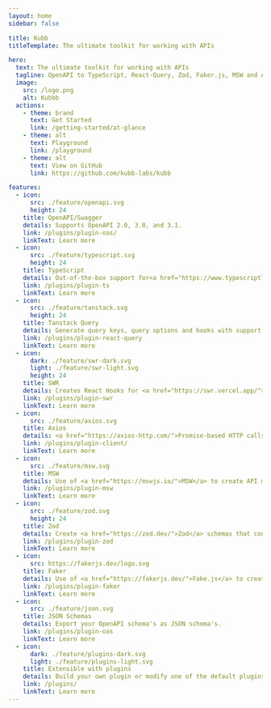 ```yaml
---
layout: home
sidebar: false

title: Kubb
titleTemplate: The ultimate toolkit for working with APIs

hero:
  text: The ultimate toolkit for working with APIs
  tagline: OpenAPI to TypeScript, React-Query, Zod, Faker.js, MSW and Axios.
  image:
    src: /logo.png
    alt: Kubbb
  actions:
    - theme: brand
      text: Get Started
      link: /getting-started/at-glance
    - theme: alt
      text: Playground
      link: /playground
    - theme: alt
      text: View on GitHub
      link: https://github.com/kubb-labs/kubb

features:
  - icon:
      src: ./feature/openapi.svg
      height: 24
    title: OpenAPI/Swagger
    details: Supports OpenAPI 2.0, 3.0, and 3.1.
    link: /plugins/plugin-oas/
    linkText: Learn more
  - icon:
      src: ./feature/typescript.svg
      height: 24
    title: TypeScript
    details: Out-of-the-box support for<a href="https://www.typescriptlang.org/">TypeScript</a> with JSDoc integration.
    link: /plugins/plugin-ts
    linkText: Learn more
  - icon:
      src: ./feature/tanstack.svg
      height: 24
    title: Tanstack Query
    details: Generate query keys, query options and hooks with support for React, Solid, Svelte, Vue.
    link: /plugins/plugin-react-query
    linkText: Learn more
  - icon:
      dark: ./feature/swr-dark.svg
      light: ./feature/swr-light.svg
      height: 24
    title: SWR
    details: Creates React Hooks for <a href="https://swr.vercel.app/">SWR</a>.
    link: /plugins/plugin-swr
    linkText: Learn more
  - icon:
      src: ./feature/axios.svg
    title: Axios
    details: <a href="https://axios-http.com/">Promise-based HTTP calls</a> with override possibilities for Fetch, ky,...
    link: /plugins/plugin-client/
    linkText: Learn more
  - icon:
      src: ./feature/msw.svg
    title: MSW
    details: Use of <a href="https://mswjs.io/">MSW</a> to create API mocks based on the faker generated data.
    link: /plugins/plugin-msw
    linkText: Learn more
  - icon:
      src: ./feature/zod.svg
      height: 24
    title: Zod
    details: Create <a href="https://zod.dev/">Zod</a> schemas that could be use to validate your data.
    link: /plugins/plugin-zod
    linkText: Learn more
  - icon:
      src: https://fakerjs.dev/logo.svg
    title: Faker
    details: Use of <a href="https://fakerjs.dev/">Fake.js</a> to create mock data for testing and development of APIs.
    link: /plugins/plugin-faker
    linkText: Learn more
  - icon:
      src: ./feature/json.svg
    title: JSON Schemas
    details: Export your OpenAPI schema's as JSON schema's.
    link: /plugins/plugin-oas
    linkText: Learn more
  - icon:
      dark: ./feature/plugins-dark.svg
      light: ./feature/plugins-light.svg
    title: Extensible with plugins
    details: Build your own plugin or modify one of the default plugins to suit your needs.
    link: /plugins/
    linkText: Learn more
---
```

